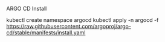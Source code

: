 ARGO CD Install

kubectl create namespace argocd
kubectl apply -n argocd -f https://raw.githubusercontent.com/argoproj/argo-cd/stable/manifests/install.yaml
